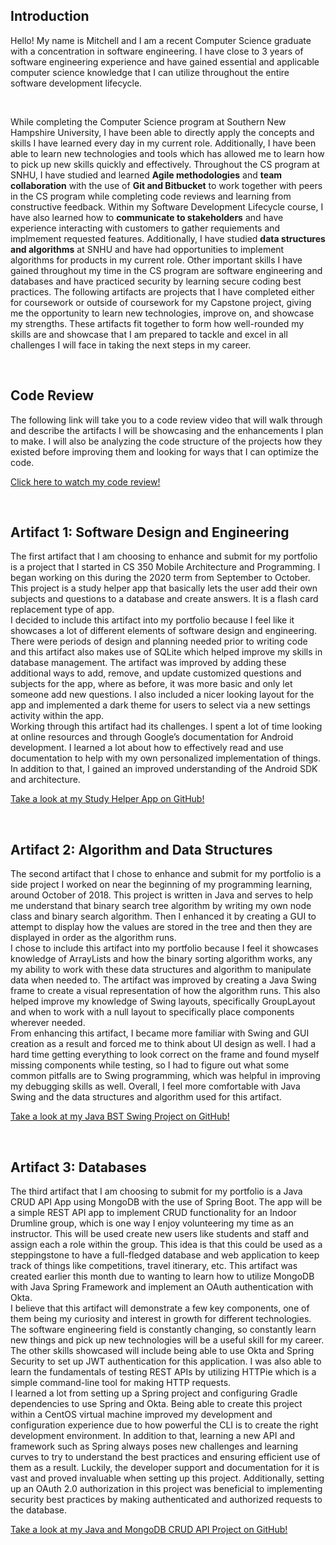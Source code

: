 ## Introduction
<p>
Hello! My name is Mitchell and I am a recent Computer Science graduate with a concentration in software engineering. I have close to 3 years of software engineering experience and have gained essential and applicable computer science knowledge that I can utilize throughout the entire software development lifecycle. 
</p>
<br>
<p>
While completing the Computer Science program at Southern New Hampshire University, I have been able to directly apply the concepts and skills I have learned every day in my       current role. Additionally, I have been able to learn new technologies and tools which has allowed me to learn how to pick up new skills quickly and effectively. Throughout the CS program at SNHU, I have studied and learned <strong>Agile methodologies</strong> and <strong>team collaboration</strong> with the use of <strong>Git and Bitbucket</strong> to work together with peers in the CS program while completing code reviews and learning from constructive feedback. Within my Software Development Lifecycle course, I have also learned how to <strong>communicate to stakeholders</strong> and have experience interacting with customers to gather requiements and implmement requested features. Additionally, I have studied <strong>data structures and algorithms</strong> at SNHU and have had opportunities to implement algorithms for products in my current role. Other important skills I have gained throughout my time in the CS program are software engineering and databases and have practiced security by learning secure coding best practices. The following artifacts are projects that I have completed either for coursework or outside of coursework for my Capstone project, giving me the opportunity to learn new technologies, improve on, and showcase my strengths. These artifacts fit together to form how well-rounded my skills are and showcase that I am prepared to tackle and excel in all challenges I will face in taking the next steps in my career. 
</p>
<br>

## Code Review
<p>
The following link will take you to a code review video that will walk through and describe the artifacts I will be showcasing and the enhancements I plan to make. I will also be analyzing the code structure of the projects how they existed before improving them and looking for ways that I can optimize the code. 
  
<a href="https://youtu.be/fJEvGT_iv7c">Click here to watch my code review!</a>
</p>
<br>

## Artifact 1: Software Design and Engineering
<p>
The first artifact that I am choosing to enhance and submit for my portfolio is a project that I started in CS 350 Mobile Architecture and Programming. I began working on this during the 2020 term from September to October. This project is a study helper app that basically lets the user add their own subjects and questions to a database and create answers. It is a flash card replacement type of app. 
<br>
I decided to include this artifact into my portfolio because I feel like it showcases a lot of different elements of software design and engineering. There were periods of design and planning needed prior to writing code and this artifact also makes use of SQLite which helped improve my skills in database management. The artifact was improved by adding these additional ways to add, remove, and update customized questions and subjects for the app, where as before, it was more basic and only let someone add new questions. I also included a nicer looking layout for the app and implemented a dark theme for users to select via a new settings activity within the app.
<br>
Working through this artifact had its challenges. I spent a lot of time looking at online resources and through Google’s documentation for Android development. I learned a lot about how to effectively read and use documentation to help with my own personalized implementation of things. In addition to that, I gained an improved understanding of the Android SDK and architecture. 

<a href="https://github.com/mitchell-ibarra/CS-360-StudyHelper">Take a look at my Study Helper App on GitHub!</a>
</p>
<br>

## Artifact 2: Algorithm and Data Structures
<p>
The second artifact that I chose to enhance and submit for my portfolio is a side project I worked on near the beginning of my programming learning, around October of 2018. This project is written in Java and serves to help me understand that binary search tree algorithm by writing my own node class and binary search algorithm. Then I enhanced it by creating a GUI to attempt to display how the values are stored in the tree and then they are displayed in order as the algorithm runs. 
<br>
I chose to include this artifact into my portfolio because I feel it showcases knowledge of ArrayLists and how the binary sorting algorithm works, any my ability to work with these data structures and algorithm to manipulate data when needed to. The artifact was improved by creating a Java Swing frame to create a visual representation of how the algorithm runs. This also helped improve my knowledge of Swing layouts, specifically GroupLayout and when to work with a null layout to specifically place components wherever needed. 
<br>
From enhancing this artifact, I became more familiar with Swing and GUI creation as a result and forced me to think about UI design as well. I had a hard time getting everything to look correct on the frame and found myself missing components while testing, so I had to figure out what some common pitfalls are to Swing programming, which was helpful in improving my debugging skills as well. Overall, I feel more comfortable with Java Swing and the data structures and algorithm used for this artifact. 

<a href="https://github.com/mitchell-ibarra/JavaBSTSwingProject">Take a look at my Java BST Swing Project on GitHub!</a>
</p>
<br>

## Artifact 3: Databases
<p>
The third artifact that I am choosing to submit for my portfolio is a Java CRUD API App using MongoDB with the use of Spring Boot. The app will be a simple REST API app to implement CRUD functionality for an Indoor Drumline group, which is one way I enjoy volunteering my time as an instructor. This will be used create new users like students and staff and assign each a role within the group. This idea is that this could be used as a steppingstone to have a full-fledged database and web application to keep track of things like competitions, travel itinerary, etc. This artifact was created earlier this month due to wanting to learn how to utilize MongoDB with Java Spring Framework and implement an OAuth authentication with Okta. 
<br>
I believe that this artifact will demonstrate a few key components, one of them being my curiosity and interest in growth for different technologies. The software engineering field is constantly changing, so constantly learn new things and pick up new technologies will be a useful skill for my career. The other skills showcased will include being able to use Okta and Spring Security to set up JWT authentication for this application. I was also able to learn the fundamentals of testing REST APIs by utilizing HTTPie which is a simple command-line tool for making HTTP requests. 
<br>
I learned a lot from setting up a Spring project and configuring Gradle dependencies to use Spring and Okta. Being able to create this project within a CentOS virtual machine improved my development and configuration experience due to how powerful the CLI is to create the right development environment. In addition to that, learning a new API and framework such as Spring always poses new challenges and learning curves to try to understand the best practices and ensuring efficient use of them as a result. Luckily, the developer support and documentation for it is vast and proved invaluable when setting up this project. Additionally, setting up an OAuth 2.0 authorization in this project was beneficial to implementing security best practices by making authenticated and authorized requests to the database. 
  
<a href="https://github.com/mitchell-ibarra/JavaMongoDB-CRUDProject">Take a look at my Java and MongoDB CRUD API Project on GitHub!</a>  
</p>
